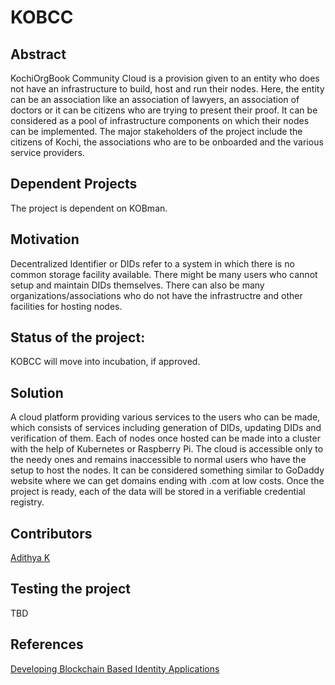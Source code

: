 # KOBCC

## Abstract
KochiOrgBook Community Cloud is a provision given to an entity who does not have an infrastructure to build, host and run their nodes. Here, the entity can be an association like an association of lawyers, an association of doctors or it can be citizens who are trying to present their proof. It can be considered as a pool of infrastructure components on which their nodes can be implemented. The major stakeholders of the project include the citizens of Kochi, the associations who are to be onboarded and the various service providers.

## Dependent Projects

The project is dependent on KOBman.

## Motivation

Decentralized Identifier or DIDs refer to a system in which there is no common storage facility available. There might be many users who cannot setup and maintain DIDs themselves. There can also be many organizations/associations who do not have the infrastructre and other facilities for hosting nodes.    
## Status of the project:

KOBCC will move into incubation, if approved.

## Solution
A cloud platform providing various services to the users who can be made, which consists of services including generation of DIDs, updating DIDs and verification of them. Each of nodes once hosted can be made into a cluster with the help of Kubernetes or Raspberry Pi. The cloud is accessible only to the needy ones and remains inaccessible to normal users who have the setup to host the nodes. It can be considered something similar to GoDaddy website where we can get domains ending with .com at low costs. Once the project is ready, each of the data will be stored in a verifiable credential registry.

## Contributors

[Adithya K](https://github.com/adithyak04)

## Testing the project

TBD

## References

[Developing Blockchain Based Identity Applications](https://www.edx.org/professional-certificate/linuxfoundationx-developing-blockchain-based-identity-applications)
